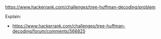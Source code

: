 https://www.hackerrank.com/challenges/tree-huffman-decoding/problem

Explain:

- https://www.hackerrank.com/challenges/tree-huffman-decoding/forum/comments/566825
